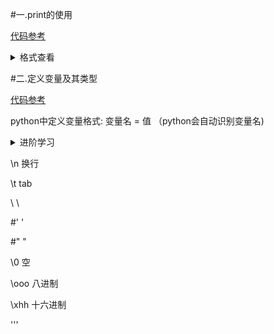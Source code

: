 #一.print的使用

[代码参考](https://github.com/3114aaa/Python/blob/main/print)

<details><summary>格式查看</summary>
<p>
  print([obj1],[obj2]...[,sep=""][,"endl=""][,file=sys.stdout])
  
  obj表示内容，sep用于替换obj与obj的逗号（逗号默认space），endl结尾替换（print默认结尾为enter），file为打开文件对象(打开文件代码为'''变量名 = open("路径","w")''')
  
</p>
</details>

#二.定义变量及其类型

[代码参考](https://github.com/3114aaa/Python/blob/main/%E5%8F%98%E9%87%8F%E7%B1%BB%E5%9E%8B)

python中定义变量格式: 变量名 = 值 （python会自动识别变量名)

<details><summary>进阶学习</summary>
<p>
  函数:type()可以识别变量类型，见代码参考中
</p>
</details>

\n  换行

\t  tab

\\  \

#\'  '

#\"  "

\0  空

\ooo    八进制

\xhh    十六进制

'''
